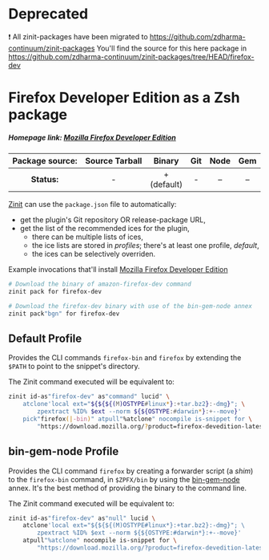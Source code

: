 # Deprecated

❗ All zinit-packages have been migrated to https://github.com/zdharma-continuum/zinit-packages
You'll find the source for this here package in https://github.com/zdharma-continuum/zinit-packages/tree/HEAD/firefox-dev
# Firefox Developer Edition as a Zsh package

##### Homepage link: [Mozilla Firefox Developer Edition](https://www.mozilla.org/en-US/firefox/developer/)

| **Package source:** | Source Tarball | Binary | Git | Node | Gem |
|:-------------------:|:--------------:|:------:|:---:|:----:|:---:|
| **Status:**         |  -             | + <br> (default) |  -  |   –  |  –  |

[Zinit](https://github.com/zdharma-continuum/zinit) can use the `package.json` file to
automatically:

- get the plugin's Git repository OR release-package URL,
- get the list of the recommended ices for the plugin,
    - there can be multiple lists of ices,
    - the ice lists are stored in *profiles*; there's at least one profile, *default*,
    - the ices can be selectively overriden.

Example invocations that'll install [Mozilla Firefox Developer Edition](https://www.mozilla.org/en-US/firefox/developer/)

```zsh
# Download the binary of amazon-firefox-dev command
zinit pack for firefox-dev

# Download the firefox-dev binary with use of the bin-gem-node annex
zinit pack"bgn" for firefox-dev
```

## Default Profile

Provides the CLI commands `firefox-bin` and `firefox` by extending the `$PATH`
to point to the snippet's directory.

The Zinit command executed will be equivalent to:

```zsh
zinit id-as"firefox-dev" as"command" lucid" \
    atclone'local ext="${${${(M)OSTYPE#linux*}:+tar.bz2}:-dmg}"; \
        zpextract %ID% $ext --norm ${${OSTYPE:#darwin*}:+--move}'
    pick"firefox(|-bin)" atpull"%atclone" nocompile is-snippet for \
        "https://download.mozilla.org/?product=firefox-devedition-latest-ssl&os=${${${(M)OSTYPE##linux}:+linux64}:-${${(M)OSTYPE##darwin}:+osx}}&lang=en-US"
```

## bin-gem-node Profile

Provides the CLI command `firefox` by creating a forwarder script (a *shim*) to
the `firefox-bin` command, in `$ZPFX/bin` by using the
[bin-gem-node](https://github.com/zinit/z-a-bin-gem-node) annex. It's the best
method of providing the binary to the command line.

The Zinit command executed will be equivalent to:

```zsh
zinit id-as"firefox-dev" as"null" lucid \
    atclone'local ext="${${${(M)OSTYPE#linux*}:+tar.bz2}:-dmg}"; \
        zpextract %ID% $ext --norm ${${OSTYPE:#darwin*}:+--move}'
    atpull"%atclone" nocompile is-snippet for \
        "https://download.mozilla.org/?product=firefox-devedition-latest-ssl&os=${${${(M)OSTYPE##linux}:+linux64}:-${${(M)OSTYPE##darwin}:+osx}}&lang=en-US"
```

<!-- vim:set ft=markdown tw=80 fo+=an1 autoindent: -->

